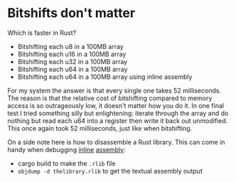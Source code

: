 Bitshifts don't matter
====================

Which is faster in Rust?
- Bitshifting each u8 in a 100MB array
- Bitshifting each u16 in a 100MB array
- Bitshifting each u32 in a 100MB array
- Bitshifting each u64 in a 100MB array
- Bitshifting each u64 in a 100MB array using inline assembly

For my system the answer is that every single one takes 52 milliseconds. The reason is that the relative cost of bitshifting
compared to memory access is so outrageously low, it doesn't matter how you do it. In one final test I tried something silly but
enlightening: iterate through the array and do nothing but read each u64 into a register then write it back
out unmodified. This once again took 52 milliseconds, just like when bitshifting.

On a side note here is how to disassemble a Rust library. This can come in handy when debugging [inline](https://doc.rust-lang.org/book/inline-assembly.html) [assembly](http://llvm.org/docs/LangRef.html#inline-assembler-expressions):
- cargo build to make the `.rlib` file
- `objdump -d thelibrary.rlib` to get the textual assembly output
